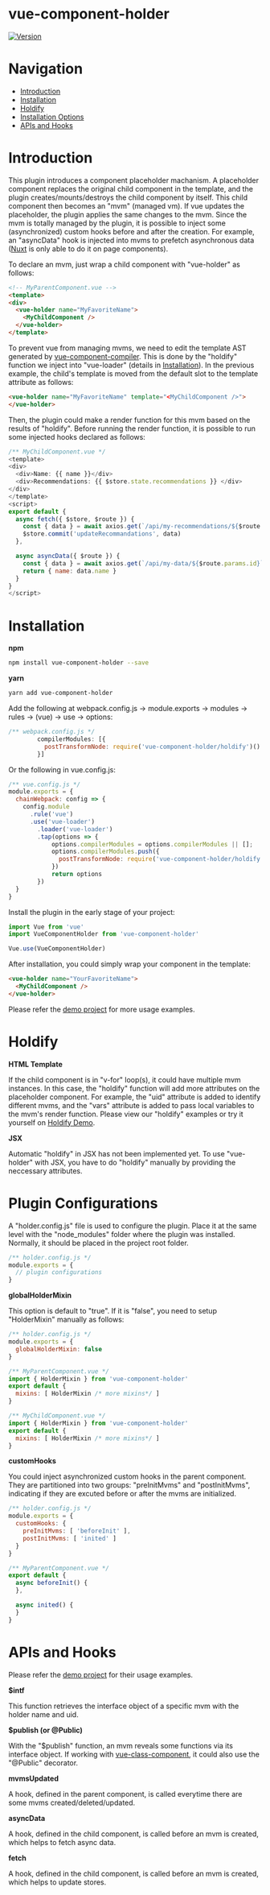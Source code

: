 # vue-component-holder

[![Version](https://img.shields.io/npm/v/vue-component-holder.svg)](https://www.npmjs.com/package/vue-component-holder)

# Navigation

- [Introduction](#Introduction)
- [Installation](#Installation)
- [Holdify](#Holdify)
- [Installation Options](#Installation-Options)
- [APIs and Hooks](#APIs-and-Hooks)


# Introduction

This plugin introduces a component placeholder machanism. A placeholder component replaces the original child component in the template, and the plugin creates/mounts/destroys the child component by itself. This child component then becomes an "mvm" (managed vm). If vue updates the placeholder, the plugin applies the same changes to the mvm. Since the mvm is totally managed by the plugin, it is possible to inject some (asynchronized) custom hooks before and after the creation. For example, an "asyncData" hook is injected into mvms to prefetch asynchronous data ([Nuxt](https://nuxtjs.org/api/) is only able to do it on page components).

To declare an mvm, just wrap a child component with "vue-holder" as follows:

```html
<!-- MyParentComponent.vue -->
<template>
<div>
  <vue-holder name="MyFavoriteName">
    <MyChildComponent />
  </vue-holder>
</template>
```

To prevent vue from managing mvms, we need to edit the template AST generated by [vue-component-compiler](https://github.com/vuejs/vue-component-compiler). This is done by the "holdify" function we inject into "vue-loader" (details in [Installation](#Installation)). In the previous example, the child's template is moved from the default slot to the template attribute as follows:

```html
<vue-holder name="MyFavoriteName" template="<MyChildComponent />">
</vue-holder>
```

Then, the plugin could make a render function for this mvm based on the results of "holdify". Before running the render function, it is possible to run some injected hooks declared as follows:

```js
/** MyChildComponent.vue */
<template>
<div>
  <div>Name: {{ name }}</div>
  <div>Recommendations: {{ $store.state.recommendations }} </div>
</div>
</template>
<script>
export default {
  async fetch({ $store, $route }) {
    const { data } = await axios.get(`/api/my-recommendations/${$route.params.id}`)
    $store.commit('updateRecommandations', data)
  },

  async asyncData({ $route }) {
    const { data } = await axios.get(`/api/my-data/${$route.params.id}`)
    return { name: data.name }
  }
}
</script>
```


# Installation

**npm**

```bash
npm install vue-component-holder --save
```

**yarn**

```bash
yarn add vue-component-holder
```

Add the following at webpack.config.js -> module.exports -> modules -> rules -> (vue) -> use -> options:

```js
/** webpack.config.js */
        compilerModules: [{
          postTransformNode: require('vue-component-holder/holdify')()
        }]
```

Or the following in vue.config.js:

```js
/** vue.config.js */
module.exports = {
  chainWebpack: config => {
    config.module
      .rule('vue')
      .use('vue-loader')
        .loader('vue-loader')
        .tap(options => {
            options.compilerModules = options.compilerModules || [];
            options.compilerModules.push({
              postTransformNode: require('vue-component-holder/holdify')()
            })
            return options
        })
  }
}
```

Install the plugin in the early stage of your project:

```js
import Vue from 'vue'
import VueComponentHolder from 'vue-component-holder'

Vue.use(VueComponentHolder)
```

After installation, you could simply wrap your component in the template:

```html
<vue-holder name="YourFavoriteName">
  <MyChildComponent />
</vue-holder>
```

Please refer the [demo project](https://github.com/liyupku2000/vue-component-holder-demo) for more usage examples.


# Holdify

**HTML Template**

If the child component is in "v-for" loop(s), it could have multiple mvm instances. In this case, the "holdify" function will add more attributes on the placeholder component. For example, the "uid" attribute is added to identify different mvms, and the "vars" attribute is added to pass local variables to the mvm's render function. Please view our "holdify" examples or try it yourself on [Holdify Demo](https://liyupku2000.github.io/holdify-demo/).

**JSX**

Automatic "holdify" in JSX has not been implemented yet. To use "vue-holder" with JSX, you have to do "holdify" manually by providing the neccessary attributes.


# Plugin Configurations

A "holder.config.js" file is used to configure the plugin. Place it at the same level with the "node_modules" folder where the plugin was installed.
Normally, it should be placed in the project root folder.

```js
/** holder.config.js */
module.exports = {
  // plugin configurations
}
```

**globalHolderMixin**

This option is default to "true". If it is "false", you need to setup "HolderMixin" manually as follows:

```js
/** holder.config.js */
module.exports = {
  globalHolderMixin: false
}
```

```js
/** MyParentComponent.vue */
import { HolderMixin } from 'vue-component-holder'
export default {
  mixins: [ HolderMixin /* more mixins*/ ]
}
```

```js
/** MyChildComponent.vue */
import { HolderMixin } from 'vue-component-holder'
export default {
  mixins: [ HolderMixin /* more mixins*/ ]
}
```

**customHooks**

You could inject asynchronized custom hooks in the parent component. They are partitioned into two groups: "preInitMvms" and "postInitMvms", indicating if they are excuted before or after the mvms are initialized.

```js
/** holder.config.js */
module.exports = {
  customHooks: {
    preInitMvms: [ 'beforeInit' ],
    postInitMvms: [ 'inited' ]
  }
}
```

```js
/** MyParentComponent.vue */
export default {
  async beforeInit() {
  },

  async inited() {
  }
}
```


# APIs and Hooks

Please refer the [demo project](https://github.com/liyupku2000/vue-component-holder-demo) for their usage examples.

**$intf**

This function retrieves the interface object of a specific mvm with the holder name and uid.

**$publish (or @Public)**

With the "$publish" function, an mvm reveals some functions via its interface object. If working with [vue-class-component](https://github.com/vuejs/vue-class-component), it could also use the "@Public" decorator.

**mvmsUpdated**

A hook, defined in the parent component, is called everytime there are some mvms created/deleted/updated.

**asyncData**

A hook, defined in the child component, is called before an mvm is created, which helps to fetch async data.

**fetch**

A hook, defined in the child component, is called before an mvm is created, which helps to update stores.